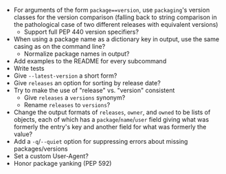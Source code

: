 - For arguments of the form `package==version`, use `packaging`'s version
  classes for the version comparison (falling back to string comparison in the
  pathological case of two different releases with equivalent versions)
    - Support full PEP 440 version specifiers?
- When using a package name as a dictionary key in output, use the same casing
  as on the command line?
    - Normalize package names in output?
- Add examples to the README for every subcommand
- Write tests
- Give `--latest-version` a short form?
- Give `releases` an option for sorting by release date?
- Try to make the use of "release" vs. "version" consistent
    - Give `releases` a `versions` synonym?
    - Rename `releases` to `versions`?
- Change the output formats of `releases`, `owner`, and `owned` to be lists of
  objects, each of which has a `package`/`name`/`user` field giving what was
  formerly the entry's key and another field for what was formerly the value?
- Add a `-q`/`--quiet` option for suppressing errors about missing
  packages/versions
- Set a custom User-Agent?
- Honor package yanking (PEP 592)
